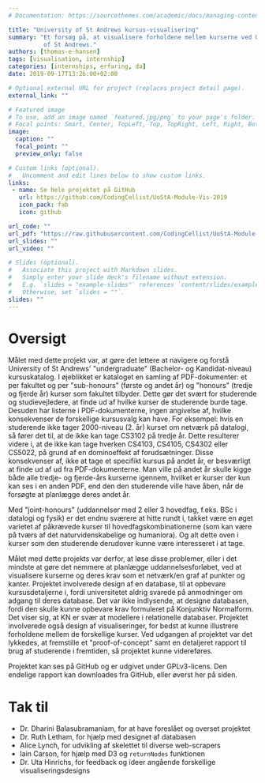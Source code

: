```yaml
---
# Documentation: https://sourcethemes.com/academic/docs/managing-content/

title: "University of St Andrews kursus-visualisering"
summary: "Et forsøg på, at visualisere forholdene mellem kurserne ved University
          of St Andrews."
authors: [thomas-e-hansen]
tags: [visualisation, internship]
categories: [internships, erfaring, da]
date: 2019-09-17T13:26:00+02:00

# Optional external URL for project (replaces project detail page).
external_link: ""

# Featured image
# To use, add an image named `featured.jpg/png` to your page's folder.
# Focal points: Smart, Center, TopLeft, Top, TopRight, Left, Right, BottomLeft, Bottom, BottomRight.
image:
  caption: ""
  focal_point: ""
  preview_only: false

# Custom links (optional).
#   Uncomment and edit lines below to show custom links.
links:
 - name: Se hele projektet på GitHub
   url: https://github.com/CodingCellist/UoStA-Module-Vis-2019
   icon_pack: fab
   icon: github

url_code: ""
url_pdf: "https://raw.githubusercontent.com/CodingCellist/UoStA-Module-Vis-2019/master/REPORT.pdf"
url_slides: ""
url_video: ""

# Slides (optional).
#   Associate this project with Markdown slides.
#   Simply enter your slide deck's filename without extension.
#   E.g. `slides = "example-slides"` references `content/slides/example-slides.md`.
#   Otherwise, set `slides = ""`.
slides: ""
---
```


# Oversigt
Målet med dette projekt var, at gøre det lettere at navigere og forstå
University of St Andrews' "undergraduate" (Bachelor- og Kandidat-niveau)
kursuskatalog. I øjeblikket er kataloget en samling af PDF-dokumenter: et per
fakultet og per "sub-honours" (første og andet år) og "honours" (tredje og
fjerde år) kurser som fakultet tilbyder. Dette gør det svært for studerende og
studievejledere, at finde ud af hvilke kurser de studerende burde tage. Desuden
har listerne i PDF-dokumenterne, ingen angivelse af, hvilke konsekvenser de
forskellige kursusvalg kan have. For eksempel: hvis en studerende ikke tager
2000-niveau (2. år) kurset om netværk på datalogi, så fører det til, at de ikke
kan tage CS3102 på tredje år. Dette resulterer videre i, at de ikke kan tage
hverken CS4103, CS4105, CS4302 eller CS5022, på grund af en dominoeffekt af
forudsætninger. Disse konsekvenser af, ikke at tage et specifikt kursus på andet
år, er besværligt at finde ud af ud fra PDF-dokumenterne. Man ville på andet år
skulle kigge både alle tredje- og fjerde-års kurserne igennem, hvilket er kurser
der kun kan ses i en anden PDF, end den den studerende ville have åben, når de
forsøgte at planlægge deres andet år.

Med "joint-honours" (uddannelser med 2 eller 3 hovedfag, f.eks. BSc i datalogi
og fysik) er det endnu sværere at hitte rundt i, takket være en øget varietet
af påkrævede kurser til hovedfagskombinationerne (som kan være på tværs af det
naturvidenskabelige og humaniora). Og alt dette oven i kurser som den
studerende derudover kunne være interesseret i at tage.

Målet med dette projekts var derfor, at løse disse problemer, eller i det
mindste at gøre det nemmere at planlægge uddannelsesforløbet, ved at
visualisere kurserne og deres krav som et netværk/en graf af punkter og kanter.
Projektet involverede design af en database, til at opbevare kursusdetaljerne
i, fordi universitetet aldrig svarede på anmodninger om adgang til deres
database. Det var ikke indlysende, at designe databasen, fordi den skulle kunne
opbevare krav formuleret på Konjunktiv Normalform. Det viser sig, at KN er svær
at modellere i relationelle databaser. Projektet involverede også design af
visualiseringer, for bedst at kunne illustrere forholdene mellem de forskellige
kurser. Ved udgangen af projektet var det lykkedes, at fremstille et
"proof-of-concept" samt en detaljeret rapport til brug af studerende i
fremtiden, så projektet kunne videreføres.

Projektet kan ses på GitHub og er udgivet under GPLv3-licens. Den endelige
rapport kan downloades fra GitHub, eller øverst her på siden.

# Tak til
- Dr. Dharini Balasubramaniam, for at have foreslået og overset projektet
- Dr. Ruth Letham, for hjælp med designet af databasen
- Alice Lynch, for udvikling af skelettet til diverse web-scrapers
- Iain Carson, for hjælp med D3 og `returnNodes` funktionen
- Dr. Uta Hinrichs, for feedback og ideer angående forskellige
  visualiseringsdesigns

